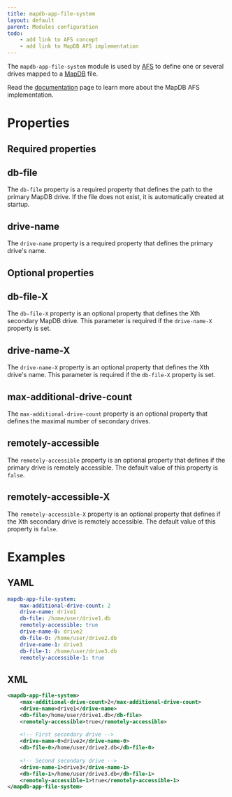 ```yaml
---
title: mapdb-app-file-system
layout: default
parent: Modules configuration
todo:
    - add link to AFS concept
    - add link to MapDB AFS implementation
---
```


The `mapdb-app-file-system` module is used by [AFS](../../afs/index.md) to define one or several drives
mapped to a [MapDB](http://www.mapdb.org) file.

Read the [documentation](../../afs/afs-mapdb.md) page to learn more about the MapDB AFS implementation.

# Properties

## Required properties

## db-file
The `db-file` property is a required property that defines the path to the primary MapDB drive. If the file does not exist,
it is automatically created at startup.

## drive-name
The `drive-name` property is a required property that defines the primary drive's name.

## Optional properties

## db-file-X
The `db-file-X` property is an optional property that defines the Xth secondary MapDB drive. This parameter is required
if the `drive-name-X` property is set.

## drive-name-X
The `drive-name-X` property is an optional property that defines the Xth drive's name. This parameter is required
if the `db-file-X` property is set.

## max-additional-drive-count
The `max-additional-drive-count` property is an optional property that defines the maximal number of secondary drives.

## remotely-accessible
The `remotely-accessible` property is an optional property that defines if the primary drive is remotely accessible. The
default value of this property is `false`.

## remotely-accessible-X
The `remotely-accessible-X` property is an optional property that defines if the Xth secondary drive is remotely
accessible. The default value of this property is `false`.

# Examples

## YAML
```yaml
mapdb-app-file-system:
    max-additional-drive-count: 2
    drive-name: drive1
    db-file: /home/user/drive1.db
    remotely-accessible: true
    drive-name-0: drive2
    db-file-0: /home/user/drive2.db
    drive-name-1: drive3
    db-file-1: /home/user/drive3.db
    remotely-accessible-1: true
```

## XML
```xml
<mapdb-app-file-system>
    <max-additional-drive-count>2</max-additional-drive-count>
    <drive-name>drive1</drive-name>
    <db-file>/home/user/drive1.db</db-file>
    <remotely-accessible>true</remotely-accessible>
    
    <!-- First secondary drive -->
    <drive-name-0>drive2</drive-name-0>
    <db-file-0>/home/user/drive2.db</db-file-0>
    
    <!-- Second secondary drive -->
    <drive-name-1>drive3</drive-name-1>
    <db-file-1>/home/user/drive3.db</db-file-1>
    <remotely-accessible-1>true</remotely-accessible-1>
</mapdb-app-file-system>
```
